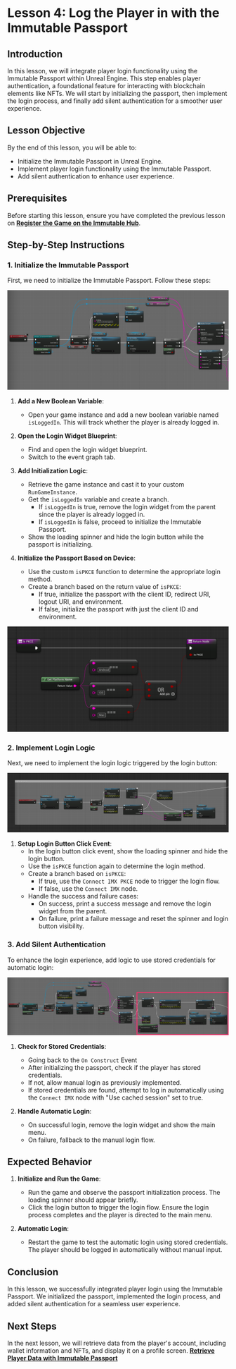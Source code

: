 # Lesson 4: Log the Player in with the Immutable Passport

## Introduction

In this lesson, we will integrate player login functionality using the Immutable Passport within Unreal Engine. This step enables player authentication, a foundational feature for interacting with blockchain elements like NFTs. We will start by initializing the passport, then implement the login process, and finally add silent authentication for a smoother user experience.

## Lesson Objective

By the end of this lesson, you will be able to:
- Initialize the Immutable Passport in Unreal Engine.
- Implement player login functionality using the Immutable Passport.
- Add silent authentication to enhance user experience.

## Prerequisites

Before starting this lesson, ensure you have completed the previous lesson on [**Register the Game on the Immutable Hub**](../03-register-the-game-on-the-immutable-hub/README.md).

## Step-by-Step Instructions

### 1. Initialize the Immutable Passport

First, we need to initialize the Immutable Passport. Follow these steps:

![Initialize Passport](./initializePassport.png)

1. **Add a New Boolean Variable**:
   - Open your game instance and add a new boolean variable named `isLoggedIn`. This will track whether the player is already logged in.

2. **Open the Login Widget Blueprint**:
   - Find and open the login widget blueprint.
   - Switch to the event graph tab.

3. **Add Initialization Logic**:
   - Retrieve the game instance and cast it to your custom `RunGameInstance`.
   - Get the `isLoggedIn` variable and create a branch.
     - If `isLoggedIn` is true, remove the login widget from the parent since the player is already logged in.
     - If `isLoggedIn` is false, proceed to initialize the Immutable Passport.
   - Show the loading spinner and hide the login button while the passport is initializing.

4. **Initialize the Passport Based on Device**:
   - Use the custom `isPKCE` function to determine the appropriate login method.
   - Create a branch based on the return value of `isPKCE`:
     - If true, initialize the passport with the client ID, redirect URI, logout URI, and environment.
     - If false, initialize the passport with just the client ID and environment.

![Is PKCE Function](./isPKCE.png)


### 2. Implement Login Logic

Next, we need to implement the login logic triggered by the login button:

![Implement Login Logic](./clickLoginBlueprint.png)

1. **Setup Login Button Click Event**:
   - In the login button click event, show the loading spinner and hide the login button.
   - Use the `isPKCE` function again to determine the login method.
   - Create a branch based on `isPKCE`:
     - If true, use the `Connect IMX PKCE` node to trigger the login flow.
     - If false, use the `Connect IMX` node.
   - Handle the success and failure cases:
     - On success, print a success message and remove the login widget from the parent.
     - On failure, print a failure message and reset the spinner and login button visibility.

### 3. Add Silent Authentication

To enhance the login experience, add logic to use stored credentials for automatic login:

![Silent Auth](./highlightSilentAuth.png)

1. **Check for Stored Credentials**:
   - Going back to the `On Construct` Event
   - After initializing the passport, check if the player has stored credentials.
   - If not, allow manual login as previously implemented.
   - If stored credentials are found, attempt to log in automatically using the `Connect IMX` node with "Use cached session" set to true.

2. **Handle Automatic Login**:
   - On successful login, remove the login widget and show the main menu.
   - On failure, fallback to the manual login flow.

## Expected Behavior

1. **Initialize and Run the Game**:
   - Run the game and observe the passport initialization process. The loading spinner should appear briefly.
   - Click the login button to trigger the login flow. Ensure the login process completes and the player is directed to the main menu.

2. **Automatic Login**:
   - Restart the game to test the automatic login using stored credentials. The player should be logged in automatically without manual input.

## Conclusion

In this lesson, we successfully integrated player login using the Immutable Passport. We initialized the passport, implemented the login process, and added silent authentication for a seamless user experience.

## Next Steps

In the next lesson, we will retrieve data from the player's account, including wallet information and NFTs, and display it on a profile screen. [**Retrieve Player Data with Immutable Passport**](../05-retrieve-player-data-with-immutable-passport/README.md)
